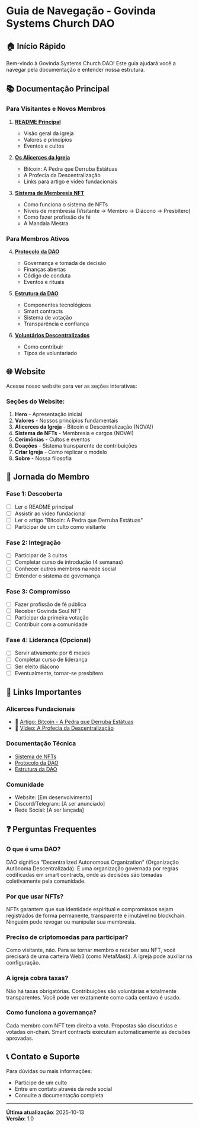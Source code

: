 # Guia de Navegação - Govinda Systems Church DAO

## 🏠 Início Rápido

Bem-vindo à Govinda Systems Church DAO! Este guia ajudará você a navegar pela documentação e entender nossa estrutura.

## 📚 Documentação Principal

### Para Visitantes e Novos Membros

1. **[README Principal](../README.md)**
   - Visão geral da igreja
   - Valores e princípios
   - Eventos e cultos

2. **[Os Alicerces da Igreja](../README.md#os-alicerces-da-igreja)**
   - Bitcoin: A Pedra que Derruba Estátuas
   - A Profecia da Descentralização
   - Links para artigo e vídeo fundacionais

3. **[Sistema de Membresia NFT](./Sistema_NFT_Membresia.md)**
   - Como funciona o sistema de NFTs
   - Níveis de membresia (Visitante → Membro → Diácono → Presbítero)
   - Como fazer profissão de fé
   - A Mandala Mestra

### Para Membros Ativos

4. **[Protocolo da DAO](../PROTOCOL.md)**
   - Governança e tomada de decisão
   - Finanças abertas
   - Código de conduta
   - Eventos e rituais

5. **[Estrutura da DAO](./DAO.md)**
   - Componentes tecnológicos
   - Smart contracts
   - Sistema de votação
   - Transparência e confiança

6. **[Voluntários Descentralizados](./Voluntarios_Decentralizados.md)**
   - Como contribuir
   - Tipos de voluntariado

## 🌐 Website

Acesse nosso website para ver as seções interativas:

### Seções do Website:

1. **Hero** - Apresentação inicial
2. **Valores** - Nossos princípios fundamentais
3. **Alicerces da Igreja** - Bitcoin e Descentralização (NOVA!)
4. **Sistema de NFTs** - Membresia e cargos (NOVA!)
5. **Cerimônias** - Cultos e eventos
6. **Doações** - Sistema transparente de contribuições
7. **Criar Igreja** - Como replicar o modelo
8. **Sobre** - Nossa filosofia

## 🎯 Jornada do Membro

### Fase 1: Descoberta
- [ ] Ler o README principal
- [ ] Assistir ao vídeo fundacional
- [ ] Ler o artigo "Bitcoin: A Pedra que Derruba Estátuas"
- [ ] Participar de um culto como visitante

### Fase 2: Integração
- [ ] Participar de 3 cultos
- [ ] Completar curso de introdução (4 semanas)
- [ ] Conhecer outros membros na rede social
- [ ] Entender o sistema de governança

### Fase 3: Compromisso
- [ ] Fazer profissão de fé pública
- [ ] Receber Govinda Soul NFT
- [ ] Participar da primeira votação
- [ ] Contribuir com a comunidade

### Fase 4: Liderança (Opcional)
- [ ] Servir ativamente por 6 meses
- [ ] Completar curso de liderança
- [ ] Ser eleito diácono
- [ ] Eventualmente, tornar-se presbítero

## 🔗 Links Importantes

### Alicerces Fundacionais
- 📖 [Artigo: Bitcoin - A Pedra que Derruba Estátuas](https://govinda777.github.io/blog/Bitcoin-a-pedra-que-derruba-estatuas/)
- 🎥 [Vídeo: A Profecia da Descentralização](https://www.youtube.com/watch?v=_aDSfhRo-J0)

### Documentação Técnica
- [Sistema de NFTs](./Sistema_NFT_Membresia.md)
- [Protocolo da DAO](../PROTOCOL.md)
- [Estrutura da DAO](./DAO.md)

### Comunidade
- Website: [Em desenvolvimento]
- Discord/Telegram: [A ser anunciado]
- Rede Social: [A ser lançada]

## ❓ Perguntas Frequentes

### O que é uma DAO?
DAO significa "Decentralized Autonomous Organization" (Organização Autônoma Descentralizada). É uma organização governada por regras codificadas em smart contracts, onde as decisões são tomadas coletivamente pela comunidade.

### Por que usar NFTs?
NFTs garantem que sua identidade espiritual e compromissos sejam registrados de forma permanente, transparente e imutável no blockchain. Ninguém pode revogar ou manipular sua membresia.

### Preciso de criptomoedas para participar?
Como visitante, não. Para se tornar membro e receber seu NFT, você precisará de uma carteira Web3 (como MetaMask). A igreja pode auxiliar na configuração.

### A igreja cobra taxas?
Não há taxas obrigatórias. Contribuições são voluntárias e totalmente transparentes. Você pode ver exatamente como cada centavo é usado.

### Como funciona a governança?
Cada membro com NFT tem direito a voto. Propostas são discutidas e votadas on-chain. Smart contracts executam automaticamente as decisões aprovadas.

## 📞 Contato e Suporte

Para dúvidas ou mais informações:
- Participe de um culto
- Entre em contato através da rede social
- Consulte a documentação completa

---

**Última atualização**: 2025-10-13  
**Versão**: 1.0
